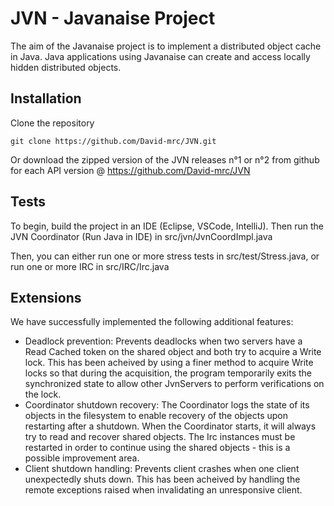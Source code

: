 # JVN - Javanaise Project

The aim of the Javanaise project is to implement a distributed object cache in Java. Java applications using Javanaise can create and access locally hidden distributed objects.

## Installation

Clone the repository
```
git clone https://github.com/David-mrc/JVN.git
```

Or download the zipped version of the JVN releases n°1 or n°2 from github for each API version @ <https://github.com/David-mrc/JVN>

## Tests

To begin, build the project in an IDE (Eclipse, VSCode, IntelliJ). Then run the JVN Coordinator (Run Java in IDE) in src/jvn/JvnCoordImpl.java

Then, you can either run one or more stress tests in src/test/Stress.java, or run one or more IRC in src/IRC/Irc.java

## Extensions

We have successfully implemented the following additional features:
  - Deadlock prevention: Prevents deadlocks when two servers have a Read Cached token on the shared object and both try to acquire a Write lock. This has been acheived by using a finer method to acquire Write locks so that during the acquisition, the program temporarily exits the synchronized state to allow other JvnServers to perform verifications on the lock.
  - Coordinator shutdown recovery: The Coordinator logs the state of its objects in the filesystem to enable recovery of the objects upon restarting after a shutdown. When the Coordinator starts, it will always try to read and recover shared objects. The Irc instances must be restarted in order to continue using the shared objects - this is a possible improvement area.
  - Client shutdown handling: Prevents client crashes when one client unexpectedly shuts down. This has been acheived by handling the remote exceptions raised when invalidating an unresponsive client. 

 

